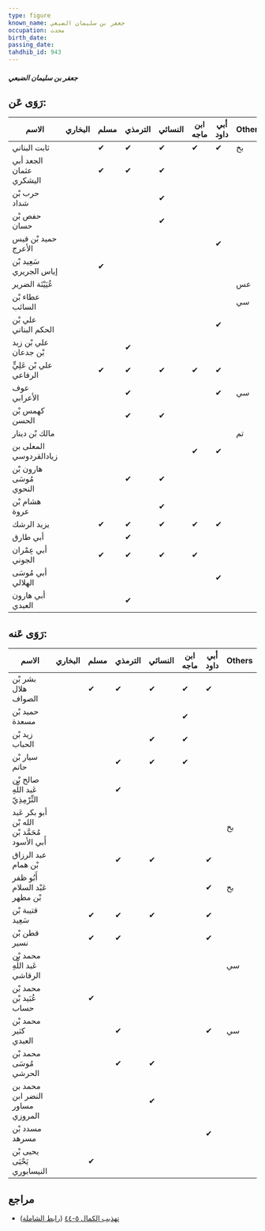 ```yaml
---
type: figure
known_name: جعفر بن سليمان الضبعي
occupation: محدث
birth_date:
passing_date:
tahdhib_id: 943
---
```

##### جعفر بن سليمان الضبعي

## رَوَى عَن:
| الاسم                   | البخاري | مسلم | الترمذي | النسائي | ابن ماجه | أبي داود | Others |
| ----------------------- | ------- | ---- | ------- | ------- | -------- | -------- | ------ |
| ثابت البناني            |         | ✔    | ✔       | ✔       | ✔        | ✔        | بخ     |
| الجعد أبي عثمان اليشكري |         | ✔    | ✔       | ✔       |          |          |        |
| حرب بْن شداد            |         |      |         | ✔       |          |          |        |
| حفص بْن حسان            |         |      |         | ✔       |          |          |        |
| حميد بْن قيس الأعرج     |         |      |         |         |          | ✔        |        |
| سَعِيد بْن إياس الجريري |         | ✔    |         |         |          |          |        |
| عُيَيْنَة الضرير        |         |      |         |         |          |          | عس     |
| عطاء بْن السائب         |         |      |         |         |          |          | سي     |
| علي بْن الحكم البناني   |         |      |         |         |          | ✔        |        |
| علي بْن زيد بْن جدعان   |         |      | ✔       |         |          |          |        |
| علي بْن عَلِيٍّ الرفاعي |         | ✔    | ✔       | ✔       | ✔        | ✔        |        |
| عوف الأعرابي            |         |      | ✔       |         |          | ✔        | سي     |
| كهمس بْن الحسن          |         |      | ✔       | ✔       |          |          |        |
| مالك بْن دينار          |         |      |         |         |          |          | تم     |
| المعلى بن زيادالقردوسي  |         |      |         |         | ✔        | ✔        |        |
| هارون بْن مُوسَى النحوي |         |      | ✔       | ✔       |          |          |        |
| هشام بْن عروة           |         |      |         | ✔       |          |          |        |
| يزيد الرشك              |         | ✔    | ✔       | ✔       | ✔        | ✔        |        |
| أبي طارق                |         |      | ✔       |         |          |          |        |
| أبي عِمْران الجوني      |         | ✔    | ✔       | ✔       | ✔        |          |        |
| أبي مُوسَى الهلالي      |         |      |         |         |          | ✔        |        |
| أبي هارون العبدي        |         |      | ✔       |         |          |          |        |
## رَوَى عَنه:
| الاسم                                          | البخاري | مسلم | الترمذي | النسائي | ابن ماجه | أبي داود | Others |
| ---------------------------------------------- | ------- | ---- | ------- | ------- | -------- | -------- | ------ |
| بشر بْن هلال الصواف                            |         | ✔    | ✔       | ✔       | ✔        | ✔        |        |
| حميد بْن مسعدة                                 |         |      |         |         | ✔        |          |        |
| زيد بْن الحباب                                 |         |      |         | ✔       | ✔        |          |        |
| سيار بْن حاتم                                  |         |      | ✔       | ✔       | ✔        |          |        |
| صالح بْن عَبد اللَّهِ التِّرْمِذِيّ            |         |      | ✔       |         |          |          |        |
| أبو بكر عَبد الله بْن مُحَمَّد بْن أَبي الأسود |         |      |         |         |          |          | بخ     |
| عبد الرزاق بْن همام                            |         |      | ✔       | ✔       |          | ✔        |        |
| أَبُو ظفر عَبْد السلام بْن مطهر                |         |      |         |         |          | ✔        | بخ     |
| قتيبة بْن سَعِيد                               |         | ✔    | ✔       | ✔       |          | ✔        |        |
| قطن بْن نسير                                   |         | ✔    | ✔       |         |          | ✔        |        |
| محمد بْن عَبد اللَّهِ الرقاشي                  |         |      |         |         |          |          | سي     |
| محمد بْن عُبَيد بْن حساب                       |         | ✔    |         |         |          |          |        |
| محمد بْن كثير العبدي                           |         |      | ✔       |         |          | ✔        | سي     |
| محمد بْن مُوسَى الحرشي                         |         |      | ✔       | ✔       |          |          |        |
| محمد بن النضر ابن مساور المروزي                |         |      |         | ✔       |          |          |        |
| مسدد بْن مسرهد                                 |         |      |         |         |          | ✔        |        |
| يحيى بْن يَحْيَى النيسابوري                    |         | ✔    |         |         |          |          |        |
## مراجع
- [تهذيب الكمال ٥-٤٤](obsidian://open?vault=Tahdhib-al-Kamal&file=Figures/٩٤٣-جعفر%20بن%20سليمان%20الضبعي) ([رابط الشاملة](https://shamela.ws/book/3722/2122))